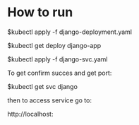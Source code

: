 # How to run

$kubectl apply -f django-deployment.yaml 

$kubectl get deploy django-app

$kubectl apply -f django-svc.yaml


To get confirm succes and get port:

$kubectl get svc django

then to access service go to:

http://localhost:<port> 
